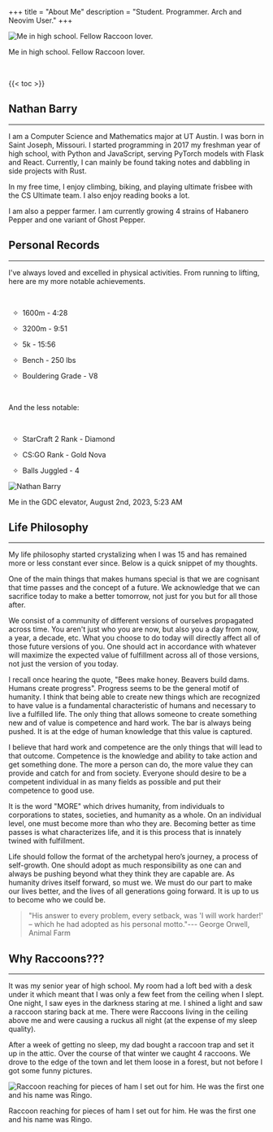 +++
title = "About Me"
description = "Student. Programmer. Arch and Neovim User."
+++

<img alt="Me in high school. Fellow Raccoon lover." src="/images/raccoon.png">
<p class="text-center">Me in high school. Fellow Raccoon lover.</p>
<br>

{{< toc >}}



## Nathan Barry
***
I am a Computer Science and Mathematics major at UT Austin. I was born in Saint Joseph, Missouri. I started programming in 2017 my freshman year of high school, with Python and JavaScript, serving PyTorch models with Flask and React. Currently, I can mainly be found taking notes and dabbling in side projects with Rust.

In my free time, I enjoy climbing, biking, and playing ultimate frisbee with the CS Ultimate team. I also enjoy reading books a lot.

I am also a pepper farmer. I am currently growing 4 strains of Habanero Pepper and one variant of Ghost Pepper.



## Personal Records
<div class="two-columns">
<div>
<hr>
<p>
I've always loved and excelled in physical activities. From running to lifting, here are my more notable achievements.
</p>
<br>
<p>
&nbsp;&nbsp;&#x2727;&nbsp; 1600m - 4:28

&nbsp;&nbsp;&#x2727;&nbsp; 3200m - 9:51

&nbsp;&nbsp;&#x2727;&nbsp; 5k - 15:56

&nbsp;&nbsp;&#x2727;&nbsp; Bench - 250 lbs

&nbsp;&nbsp;&#x2727;&nbsp; Bouldering Grade - V8
</p>
<br>
<p>
And the less notable:
</p>
<br>
<p>
&nbsp;&nbsp;&#x2727;&nbsp; StarCraft 2 Rank - Diamond

&nbsp;&nbsp;&#x2727;&nbsp; CS:GO Rank - Gold Nova 

&nbsp;&nbsp;&#x2727;&nbsp; Balls Juggled - 4
</p>
</div>

<div>
    <img alt="Nathan Barry" src="/images/me.png">
    <p class="text-center">Me in the GDC elevator, August 2nd, 2023, 5:23 AM</p>
</div>
</div>



## Life Philosophy
***
My life philosophy started crystalizing when I was 15 and has remained more or less constant ever since. Below is a quick snippet of my thoughts.

One of the main things that makes humans special is that we are cognisant that time passes and the concept of a future. We acknowledge that we can sacrifice today to make a better tomorrow, not just for you but for all those after.

We consist of a community of different versions of ourselves propagated across time. You aren't just who you are now, but also you a day from now, a year, a decade, etc. What you choose to do today will directly affect all of those future versions of you. One should act in accordance with whatever will maximize the expected value of fulfillment across all of those versions, not just the version of you today.

I recall once hearing the quote, "Bees make honey. Beavers build dams. Humans create progress". Progress seems to be the general motif of humanity. I think that being able to create new things which are recognized to have value is a fundamental characteristic of humans and necessary to live a fulfilled life. The only thing that allows someone to create something new and of value is competence and hard work. The bar is always being pushed. It is at the edge of human knowledge that this value is captured.

I believe that hard work and competence are the only things that will lead to that outcome. Competence is the knowledge and ability to take action and get something done. The more a person can do, the more value they can provide and catch for and from society. Everyone should desire to be a competent individual in as many fields as possible and put their competence to good use.

It is the word "MORE" which drives humanity, from individuals to corporations to states, societies, and humanity as a whole. On an individual level, one must become more than who they are. Becoming better as time passes is what characterizes life, and it is this process that is innately twined with fulfillment.

Life should follow the format of the archetypal hero’s journey, a process of self-growth. One should adopt as much responsibility as one can and always be pushing beyond what they think they are capable are. As humanity drives itself forward, so must we. We must do our part to make our lives better, and the lives of all generations going forward. It is up to us to become who we could be.

> "His answer to every problem, every setback, was 'I will work harder!' – which he had adopted as his personal motto."--- George Orwell, Animal Farm



## Why Raccoons???
***
It was my senior year of high school. My room had a loft bed with a desk under it which meant that I was only a few feet from the ceiling when I slept. One night, I saw eyes in the darkness staring at me. I shined a light and saw a raccoon staring back at me. There were Raccoons living in the ceiling above me and were causing a ruckus all night (at the expense of my sleep quality). 

After a week of getting no sleep, my dad bought a raccoon trap and set it up in the attic. Over the course of that winter we caught 4 raccoons. We drove to the edge of the town and let them loose in a forest, but not before I got some funny pictures.


<img alt="Raccoon reaching for pieces of ham I set out for him. He was the first one and his name was Ringo." src="/images/raccoon2.png">
<p class="text-center">Raccoon reaching for pieces of ham I set out for him. He was the first one and his name was Ringo.</p>
